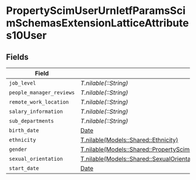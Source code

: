 # PropertyScimUserUrnIetfParamsScimSchemasExtensionLatticeAttributes10User


## Fields

| Field                                                                                                                                                                                                              | Type                                                                                                                                                                                                               | Required                                                                                                                                                                                                           | Description                                                                                                                                                                                                        |
| ------------------------------------------------------------------------------------------------------------------------------------------------------------------------------------------------------------------ | ------------------------------------------------------------------------------------------------------------------------------------------------------------------------------------------------------------------ | ------------------------------------------------------------------------------------------------------------------------------------------------------------------------------------------------------------------ | ------------------------------------------------------------------------------------------------------------------------------------------------------------------------------------------------------------------ |
| `job_level`                                                                                                                                                                                                        | *T.nilable(::String)*                                                                                                                                                                                              | :heavy_minus_sign:                                                                                                                                                                                                 | N/A                                                                                                                                                                                                                |
| `people_manager_reviews`                                                                                                                                                                                           | *T.nilable(::String)*                                                                                                                                                                                              | :heavy_minus_sign:                                                                                                                                                                                                 | N/A                                                                                                                                                                                                                |
| `remote_work_location`                                                                                                                                                                                             | *T.nilable(::String)*                                                                                                                                                                                              | :heavy_minus_sign:                                                                                                                                                                                                 | N/A                                                                                                                                                                                                                |
| `salary_information`                                                                                                                                                                                               | *T.nilable(::String)*                                                                                                                                                                                              | :heavy_minus_sign:                                                                                                                                                                                                 | N/A                                                                                                                                                                                                                |
| `sub_departments`                                                                                                                                                                                                  | *T.nilable(::String)*                                                                                                                                                                                              | :heavy_minus_sign:                                                                                                                                                                                                 | N/A                                                                                                                                                                                                                |
| `birth_date`                                                                                                                                                                                                       | [Date](https://ruby-doc.org/stdlib-2.6.1/libdoc/date/rdoc/Date.html)                                                                                                                                               | :heavy_minus_sign:                                                                                                                                                                                                 | N/A                                                                                                                                                                                                                |
| `ethnicity`                                                                                                                                                                                                        | [T.nilable(Models::Shared::Ethnicity)](../../models/shared/ethnicity.md)                                                                                                                                           | :heavy_minus_sign:                                                                                                                                                                                                 | N/A                                                                                                                                                                                                                |
| `gender`                                                                                                                                                                                                           | [T.nilable(Models::Shared::PropertyScimUserUrnIetfParamsScimSchemasExtensionLatticeAttributes10UserGender)](../../models/shared/propertyscimuserurnietfparamsscimschemasextensionlatticeattributes10usergender.md) | :heavy_minus_sign:                                                                                                                                                                                                 | N/A                                                                                                                                                                                                                |
| `sexual_orientation`                                                                                                                                                                                               | [T.nilable(Models::Shared::SexualOrientation)](../../models/shared/sexualorientation.md)                                                                                                                           | :heavy_minus_sign:                                                                                                                                                                                                 | N/A                                                                                                                                                                                                                |
| `start_date`                                                                                                                                                                                                       | [Date](https://ruby-doc.org/stdlib-2.6.1/libdoc/date/rdoc/Date.html)                                                                                                                                               | :heavy_minus_sign:                                                                                                                                                                                                 | N/A                                                                                                                                                                                                                |